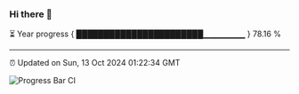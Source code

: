 ### Hi there 👋

⏳ Year progress { ███████████████████████▁▁▁▁▁▁▁ } 78.16 %

---

⏰ Updated on Sun, 13 Oct 2024 01:22:34 GMT

![Progress Bar CI](https://github.com/liununu/liununu/workflows/Progress%20Bar%20CI/badge.svg)
